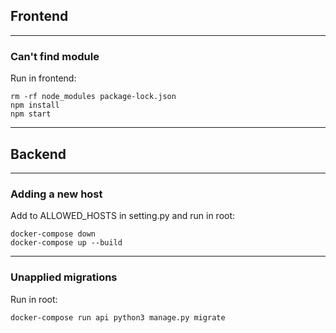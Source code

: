 ## Frontend

---

### Can't find module

Run in frontend:

```
rm -rf node_modules package-lock.json
npm install
npm start
```

--- 

## Backend

---

### Adding a new host

Add to ALLOWED_HOSTS in setting.py and run in root:

```
docker-compose down
docker-compose up --build
```

---

### Unapplied migrations

Run in root:

```
docker-compose run api python3 manage.py migrate
```